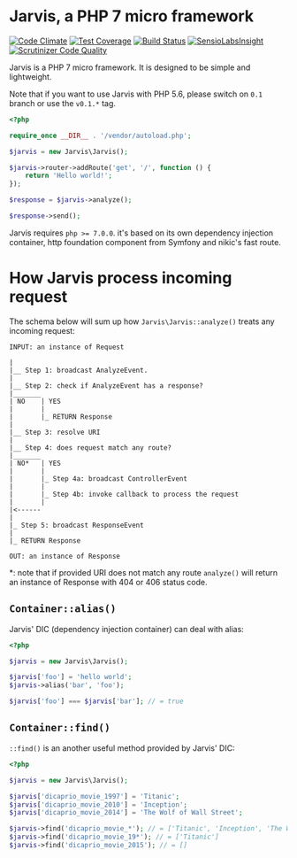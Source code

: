 # Jarvis, a PHP 7 micro framework

[![Code Climate](https://codeclimate.com/github/eric-chau/jarvis/badges/gpa.svg)](https://codeclimate.com/github/eric-chau/jarvis) [![Test Coverage](https://codeclimate.com/github/eric-chau/jarvis/badges/coverage.svg)](https://codeclimate.com/github/eric-chau/jarvis/coverage) [![Build Status](https://travis-ci.org/eric-chau/jarvis.svg?branch=php7)](https://travis-ci.org/eric-chau/jarvis) [![SensioLabsInsight](https://insight.sensiolabs.com/projects/be0c72c7-14f3-4cf2-85cd-a072091e7118/mini.png)](https://insight.sensiolabs.com/projects/be0c72c7-14f3-4cf2-85cd-a072091e7118) [![Scrutinizer Code Quality](https://scrutinizer-ci.com/g/eric-chau/jarvis/badges/quality-score.png?b=php7)](https://scrutinizer-ci.com/g/eric-chau/jarvis/?branch=php7)

Jarvis is a PHP 7 micro framework. It is designed to be simple and lightweight.

Note that if you want to use Jarvis with PHP 5.6, please switch on ``0.1`` branch or use the ``v0.1.*`` tag.

```php
<?php

require_once __DIR__ . '/vendor/autoload.php';

$jarvis = new Jarvis\Jarvis();

$jarvis->router->addRoute('get', '/', function () {
    return 'Hello world!';
});

$response = $jarvis->analyze();

$response->send();
```

Jarvis requires ``php >= 7.0.0``. it's based on its own dependency injection container, http foundation component from Symfony and nikic's fast route.

# How Jarvis process incoming request

The schema below will sum up how  ``Jarvis\Jarvis::analyze()`` treats any incoming request:

```
INPUT: an instance of Request

|
|__ Step 1: broadcast AnalyzeEvent.
|
|__ Step 2: check if AnalyzeEvent has a response?
|_______
| NO    | YES
|       |
|       |_ RETURN Response
|
|__ Step 3: resolve URI
|
|__ Step 4: does request match any route?
|_______
| NO*   | YES
|       |
|       |_ Step 4a: broadcast ControllerEvent
|       |
|       |_ Step 4b: invoke callback to process the request
|       |
|<------
|
|_ Step 5: broadcast ResponseEvent
|
|_ RETURN Response

OUT: an instance of Response
```

*: note that if provided URI does not match any route ``analyze()`` will return an instance of Response with 404 or 406 status code.

## ``Container::alias()``

Jarvis' DIC (dependency injection container) can deal with alias:

```php
<?php

$jarvis = new Jarvis\Jarvis();

$jarvis['foo'] = 'hello world';
$jarvis->alias('bar', 'foo');

$jarvis['foo'] === $jarvis['bar']; // = true
```

## ``Container::find()``

``::find()`` is an another useful method provided by Jarvis' DIC:

```php
<?php

$jarvis = new Jarvis\Jarvis();

$jarvis['dicaprio_movie_1997'] = 'Titanic';
$jarvis['dicaprio_movie_2010'] = 'Inception';
$jarvis['dicaprio_movie_2014'] = 'The Wolf of Wall Street';

$jarvis->find('dicaprio_movie_*'); // = ['Titanic', 'Inception', 'The Wolf of Wall Street']
$jarvis->find('dicaprio_movie_19*'); // = ['Titanic']
$jarvis->find('dicaprio_movie_2015'); // = []
```
